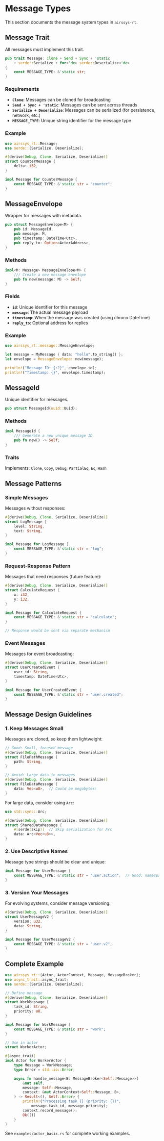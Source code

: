 # Message Types

This section documents the message system types in `airssys-rt`.

## Message Trait

All messages must implement this trait.

```rust
pub trait Message: Clone + Send + Sync + 'static 
    + serde::Serialize + for<'de> serde::Deserialize<'de> 
{
    const MESSAGE_TYPE: &'static str;
}
```

### Requirements

- **`Clone`**: Messages can be cloned for broadcasting
- **`Send + Sync + 'static`**: Messages can be sent across threads
- **`Serialize + Deserialize`**: Messages can be serialized (for persistence, network, etc.)
- **`MESSAGE_TYPE`**: Unique string identifier for the message type

### Example

```rust
use airssys_rt::Message;
use serde::{Serialize, Deserialize};

#[derive(Debug, Clone, Serialize, Deserialize)]
struct CounterMessage {
    delta: i32,
}

impl Message for CounterMessage {
    const MESSAGE_TYPE: &'static str = "counter";
}
```

## MessageEnvelope

Wrapper for messages with metadata.

```rust
pub struct MessageEnvelope<M> {
    pub id: MessageId,
    pub message: M,
    pub timestamp: DateTime<Utc>,
    pub reply_to: Option<ActorAddress>,
}
```

### Methods

```rust
impl<M: Message> MessageEnvelope<M> {
    /// Create a new message envelope
    pub fn new(message: M) -> Self;
}
```

### Fields

- **`id`**: Unique identifier for this message
- **`message`**: The actual message payload
- **`timestamp`**: When the message was created (using chrono DateTime<Utc>)
- **`reply_to`**: Optional address for replies

### Example

```rust
use airssys_rt::message::MessageEnvelope;

let message = MyMessage { data: "hello".to_string() };
let envelope = MessageEnvelope::new(message);

println!("Message ID: {:?}", envelope.id);
println!("Timestamp: {}", envelope.timestamp);
```

## MessageId

Unique identifier for messages.

```rust
pub struct MessageId(uuid::Uuid);
```

### Methods

```rust
impl MessageId {
    /// Generate a new unique message ID
    pub fn new() -> Self;
}
```

### Traits

Implements: `Clone`, `Copy`, `Debug`, `PartialEq`, `Eq`, `Hash`

## Message Patterns

### Simple Messages

Messages without responses:

```rust
#[derive(Debug, Clone, Serialize, Deserialize)]
struct LogMessage {
    level: String,
    text: String,
}

impl Message for LogMessage {
    const MESSAGE_TYPE: &'static str = "log";
}
```

### Request-Response Pattern

Messages that need responses (future feature):

```rust
#[derive(Debug, Clone, Serialize, Deserialize)]
struct CalculateRequest {
    x: i32,
    y: i32,
}

impl Message for CalculateRequest {
    const MESSAGE_TYPE: &'static str = "calculate";
}

// Response would be sent via separate mechanism
```

### Event Messages

Messages for event broadcasting:

```rust
#[derive(Debug, Clone, Serialize, Deserialize)]
struct UserCreatedEvent {
    user_id: String,
    timestamp: DateTime<Utc>,
}

impl Message for UserCreatedEvent {
    const MESSAGE_TYPE: &'static str = "user.created";
}
```

## Message Design Guidelines

### 1. Keep Messages Small

Messages are cloned, so keep them lightweight:

```rust
// Good: Small, focused message
#[derive(Debug, Clone, Serialize, Deserialize)]
struct FilePathMessage {
    path: String,
}

// Avoid: Large data in messages
#[derive(Debug, Clone, Serialize, Deserialize)]
struct FileDataMessage {
    data: Vec<u8>,  // Could be megabytes!
}
```

For large data, consider using `Arc`:

```rust
use std::sync::Arc;

#[derive(Debug, Clone, Serialize, Deserialize)]
struct SharedDataMessage {
    #[serde(skip)]  // Skip serialization for Arc
    data: Arc<Vec<u8>>,
}
```

### 2. Use Descriptive Names

Message type strings should be clear and unique:

```rust
impl Message for UserMessage {
    const MESSAGE_TYPE: &'static str = "user.action";  // Good: namespaced
}
```

### 3. Version Your Messages

For evolving systems, consider message versioning:

```rust
#[derive(Debug, Clone, Serialize, Deserialize)]
struct UserMessageV2 {
    version: u32,
    data: String,
}

impl Message for UserMessageV2 {
    const MESSAGE_TYPE: &'static str = "user.v2";
}
```

## Complete Example

```rust
use airssys_rt::{Actor, ActorContext, Message, MessageBroker};
use async_trait::async_trait;
use serde::{Serialize, Deserialize};

// Define message
#[derive(Debug, Clone, Serialize, Deserialize)]
struct WorkMessage {
    task_id: String,
    priority: u8,
}

impl Message for WorkMessage {
    const MESSAGE_TYPE: &'static str = "work";
}

// Use in actor
struct WorkerActor;

#[async_trait]
impl Actor for WorkerActor {
    type Message = WorkMessage;
    type Error = std::io::Error;

    async fn handle_message<B: MessageBroker<Self::Message>>(
        &mut self,
        message: Self::Message,
        context: &mut ActorContext<Self::Message, B>,
    ) -> Result<(), Self::Error> {
        println!("Processing task {} (priority: {})", 
            message.task_id, message.priority);
        context.record_message();
        Ok(())
    }
}
```

See `examples/actor_basic.rs` for complete working examples.